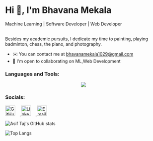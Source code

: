  <h1>Hi 👋, I'm Bhavana Mekala </h1>
Machine Learning | Software Developer | Web Developer

</br>
</br>

Besides my academic pursuits, I dedicate my time to painting, playing badminton, chess, the piano, and photography.

* ✉️  You can contact me at [bhavanamekala1029@gmail.com](mailto:bhavanamekala1029@gmail.com)
* 🤝  I'm open to collaborating on ML,Web Development

### Languages and Tools:
<p align="center">
  <a href="https://skillicons.dev">
    <img src="https://skillicons.dev/icons?i=cpp,py,c,html,css,tailwind,bootstrap,sklearn,js,threejs,nodejs,express,react,nextjs,git,github,heroku,linux,ubuntu,mysql,mongodb,latex,vscode,vercel,netlify" />
  </a>
</p>

### Socials:
<p align="left">
    <a href="https://www.github.com/0username1" target="_blank" rel="noreferrer">
        <img src="https://github.githubassets.com/images/modules/logos_page/GitHub-Mark.png" alt="GitHub" style="margin-right: 15px;" width="32" height="32" />
    </a>
    <a href="https://www.linkedin.com/in/bhavana-mekala-611235229/" target="_blank" rel="noreferrer">
        <img src="https://raw.githubusercontent.com/danielcranney/readme-generator/main/public/icons/socials/linkedin.svg" alt="LinkedIn" style="margin-right: 15px;" width="32" height="32" />
    </a>
    <a href="mailto:bhavanamekala1029@gmail.com" target="_blank" rel="noreferrer">
        <img src="https://upload.wikimedia.org/wikipedia/commons/4/4e/Gmail_Icon.png" alt="Email" style="margin-right: 15px;" width="32" height="32" />
    </a>
</p>





![Asif Taj's GitHub stats](https://github-readme-stats.vercel.app/api?username=0username1&show_icons=true&theme=dark)

![Top Langs](https://github-readme-stats.vercel.app/api/top-langs/?username=0username1&theme=dark)



